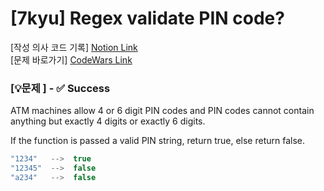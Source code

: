 # [7kyu] Regex validate PIN code?

[작성 의사 코드 기록] [Notion Link](https://mammoth-syrup-d21.notion.site/7kyu-Regex-validate-PIN-code-1be8b15bc85b80a88269f562cf7b4ed5?pvs=4)
<br/>
[문제 바로가기] [CodeWars Link](https://www.codewars.com/kata/55f8a9c06c018a0d6e000132)


### [💡문제 ] - ✅ Success

ATM machines allow 4 or 6 digit PIN codes and PIN codes cannot contain anything but exactly 4 digits or exactly 6 digits.

If the function is passed a valid PIN string, return true, else return false.

``` js
"1234"   -->  true
"12345"  -->  false
"a234"   -->  false
```
